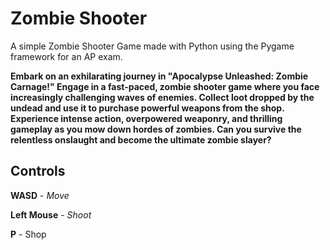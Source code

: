 # Zombie Shooter
A simple Zombie Shooter Game made with Python using the Pygame framework for an AP exam.

**Embark on an exhilarating journey in "Apocalypse Unleashed: Zombie Carnage!" Engage in a fast-paced, zombie shooter game where you face increasingly challenging waves of enemies. Collect loot dropped by the undead and use it to purchase powerful weapons from the shop. Experience intense action, overpowered weaponry, and thrilling gameplay as you mow down hordes of zombies. Can you survive the relentless onslaught and become the ultimate zombie slayer?**

## Controls
**WASD** - *Move*

**Left Mouse** - *Shoot*

**P** - Shop
